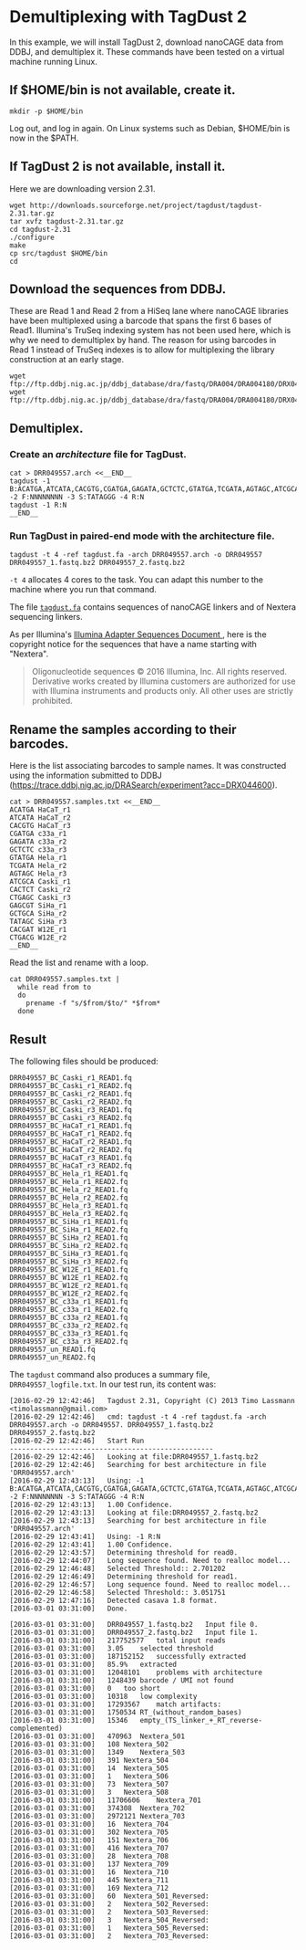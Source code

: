 Demultiplexing with TagDust 2
=============================

In this example, we will install TagDust 2, download nanoCAGE data from DDBJ,
and demultiplex it.  These commands have been tested on a virtual machine
running Linux.

## If $HOME/bin is not available, create it.

```
mkdir -p $HOME/bin
```

Log out, and log in again.  On Linux systems such as Debian, $HOME/bin is now in the $PATH.

## If TagDust 2 is not available, install it.

Here we are downloading version 2.31.

```
wget http://downloads.sourceforge.net/project/tagdust/tagdust-2.31.tar.gz
tar xvfz tagdust-2.31.tar.gz 
cd tagdust-2.31
./configure
make
cp src/tagdust $HOME/bin
cd
```

## Download the sequences from DDBJ.

These are Read 1 and Read 2 from a HiSeq lane where nanoCAGE libraries have
been multiplexed using a barcode that spans the first 6 bases of Read1.
Illumina's TruSeq indexing system has not been used here, which is why we need
to demultiplex by hand.  The reason for using barcodes in Read 1 instead of
TruSeq indexes is to allow for multiplexing the library construction at an
early stage.

```
wget ftp://ftp.ddbj.nig.ac.jp/ddbj_database/dra/fastq/DRA004/DRA004180/DRX044600/DRR049557_1.fastq.bz2
wget ftp://ftp.ddbj.nig.ac.jp/ddbj_database/dra/fastq/DRA004/DRA004180/DRX044600/DRR049557_2.fastq.bz2
```

## Demultiplex.

### Create an _architecture_ file for TagDust.

```
cat > DRR049557.arch <<__END__
tagdust -1 B:ACATGA,ATCATA,CACGTG,CGATGA,GAGATA,GCTCTC,GTATGA,TCGATA,AGTAGC,ATCGCA,CACTCT,CTGAGC,GAGCGT,GCTGCA,TATAGC,CACGAT,CTGACG -2 F:NNNNNNNN -3 S:TATAGGG -4 R:N
tagdust -1 R:N
__END__
```

### Run TagDust in paired-end mode with the architecture file.

```
tagdust -t 4 -ref tagdust.fa -arch DRR049557.arch -o DRR049557 DRR049557_1.fastq.bz2 DRR049557_2.fastq.bz2
```

`-t 4` allocates 4 cores to the task.  You can adapt this number to the machine where you run that command.

The file [`tagdust.fa`](./tagdust.fa) contains sequences of nanoCAGE linkers and of Nextera sequencing
linkers.

As per Illumina's [ Illumina Adapter Sequences Document
](http://support.illumina.com/downloads/illumina-customer-sequence-letter.html),
here is the copyright notice for the sequences that have a name starting with
"Nextera".

> Oligonucleotide sequences © 2016 Illumina, Inc. All rights reserved.
> Derivative works created by Illumina customers are authorized for use with
> Illumina instruments and products only. All other uses are strictly
> prohibited.

## Rename the samples according to their barcodes.

Here is the list associating barcodes to sample names.  It was constructed
using the information submitted to DDBJ
(<https://trace.ddbj.nig.ac.jp/DRASearch/experiment?acc=DRX044600>).

```
cat > DRR049557.samples.txt <<__END__
ACATGA HaCaT_r1
ATCATA HaCaT_r2
CACGTG HaCaT_r3
CGATGA c33a_r1
GAGATA c33a_r2
GCTCTC c33a_r3
GTATGA Hela_r1
TCGATA Hela_r2
AGTAGC Hela_r3
ATCGCA Caski_r1
CACTCT Caski_r2
CTGAGC Caski_r3
GAGCGT SiHa_r1
GCTGCA SiHa_r2
TATAGC SiHa_r3
CACGAT W12E_r1
CTGACG W12E_r2
__END__
```

Read the list and rename with a loop.

```
cat DRR049557.samples.txt |
  while read from to
  do
    prename -f "s/$from/$to/" *$from*
  done
```

## Result

The following files should be produced:

```
DRR049557_BC_Caski_r1_READ1.fq
DRR049557_BC_Caski_r1_READ2.fq
DRR049557_BC_Caski_r2_READ1.fq
DRR049557_BC_Caski_r2_READ2.fq
DRR049557_BC_Caski_r3_READ1.fq
DRR049557_BC_Caski_r3_READ2.fq
DRR049557_BC_HaCaT_r1_READ1.fq
DRR049557_BC_HaCaT_r1_READ2.fq
DRR049557_BC_HaCaT_r2_READ1.fq
DRR049557_BC_HaCaT_r2_READ2.fq
DRR049557_BC_HaCaT_r3_READ1.fq
DRR049557_BC_HaCaT_r3_READ2.fq
DRR049557_BC_Hela_r1_READ1.fq
DRR049557_BC_Hela_r1_READ2.fq
DRR049557_BC_Hela_r2_READ1.fq
DRR049557_BC_Hela_r2_READ2.fq
DRR049557_BC_Hela_r3_READ1.fq
DRR049557_BC_Hela_r3_READ2.fq
DRR049557_BC_SiHa_r1_READ1.fq
DRR049557_BC_SiHa_r1_READ2.fq
DRR049557_BC_SiHa_r2_READ1.fq
DRR049557_BC_SiHa_r2_READ2.fq
DRR049557_BC_SiHa_r3_READ1.fq
DRR049557_BC_SiHa_r3_READ2.fq
DRR049557_BC_W12E_r1_READ1.fq
DRR049557_BC_W12E_r1_READ2.fq
DRR049557_BC_W12E_r2_READ1.fq
DRR049557_BC_W12E_r2_READ2.fq
DRR049557_BC_c33a_r1_READ1.fq
DRR049557_BC_c33a_r1_READ2.fq
DRR049557_BC_c33a_r2_READ1.fq
DRR049557_BC_c33a_r2_READ2.fq
DRR049557_BC_c33a_r3_READ1.fq
DRR049557_BC_c33a_r3_READ2.fq
DRR049557_un_READ1.fq
DRR049557_un_READ2.fq
```

The `tagdust` command also produces a summary file, `DRR049557_logfile.txt`.
In our test run, its content was:

```
[2016-02-29 12:42:46]	Tagdust 2.31, Copyright (C) 2013 Timo Lassmann <timolassmann@gmail.com>
[2016-02-29 12:42:46]	cmd: tagdust -t 4 -ref tagdust.fa -arch DRR049557.arch -o DRR049557. DRR049557_1.fastq.bz2 DRR049557_2.fastq.bz2 
[2016-02-29 12:42:46]	Start Run
--------------------------------------------------
[2016-02-29 12:42:46]	Looking at file:DRR049557_1.fastq.bz2
[2016-02-29 12:42:46]	Searching for best architecture in file 'DRR049557.arch'
[2016-02-29 12:43:13]	Using: -1 B:ACATGA,ATCATA,CACGTG,CGATGA,GAGATA,GCTCTC,GTATGA,TCGATA,AGTAGC,ATCGCA,CACTCT,CTGAGC,GAGCGT,GCTGCA,TATAGC,CACGAT,CTGACG -2 F:NNNNNNNN -3 S:TATAGGG -4 R:N 
[2016-02-29 12:43:13]	1.00 Confidence.
[2016-02-29 12:43:13]	Looking at file:DRR049557_2.fastq.bz2
[2016-02-29 12:43:13]	Searching for best architecture in file 'DRR049557.arch'
[2016-02-29 12:43:41]	Using: -1 R:N 
[2016-02-29 12:43:41]	1.00 Confidence.
[2016-02-29 12:43:57]	Determining threshold for read0.
[2016-02-29 12:44:07]	Long sequence found. Need to realloc model...
[2016-02-29 12:46:48]	Selected Threshold:: 2.701202
[2016-02-29 12:46:49]	Determining threshold for read1.
[2016-02-29 12:46:57]	Long sequence found. Need to realloc model...
[2016-02-29 12:46:58]	Selected Threshold:: 3.051751
[2016-02-29 12:47:16]	Detected casava 1.8 format.
[2016-03-01 03:31:00]	Done.

[2016-03-01 03:31:00]	DRR049557_1.fastq.bz2	Input file 0.
[2016-03-01 03:31:00]	DRR049557_2.fastq.bz2	Input file 1.
[2016-03-01 03:31:00]	217752577	total input reads
[2016-03-01 03:31:00]	3.05	selected threshold
[2016-03-01 03:31:00]	187152152	successfully extracted
[2016-03-01 03:31:00]	85.9%	extracted
[2016-03-01 03:31:00]	12048101	problems with architecture
[2016-03-01 03:31:00]	1248439	barcode / UMI not found
[2016-03-01 03:31:00]	0	too short
[2016-03-01 03:31:00]	10318	low complexity
[2016-03-01 03:31:00]	17293567	match artifacts:
[2016-03-01 03:31:00]	1750534	RT_(without_random_bases)
[2016-03-01 03:31:00]	15346	empty_(TS_linker_+_RT_reverse-complemented)
[2016-03-01 03:31:00]	470963	Nextera_501
[2016-03-01 03:31:00]	108	Nextera_502
[2016-03-01 03:31:00]	1349	Nextera_503
[2016-03-01 03:31:00]	391	Nextera_504
[2016-03-01 03:31:00]	14	Nextera_505
[2016-03-01 03:31:00]	1	Nextera_506
[2016-03-01 03:31:00]	73	Nextera_507
[2016-03-01 03:31:00]	3	Nextera_508
[2016-03-01 03:31:00]	11706606	Nextera_701
[2016-03-01 03:31:00]	374308	Nextera_702
[2016-03-01 03:31:00]	2972121	Nextera_703
[2016-03-01 03:31:00]	16	Nextera_704
[2016-03-01 03:31:00]	302	Nextera_705
[2016-03-01 03:31:00]	151	Nextera_706
[2016-03-01 03:31:00]	416	Nextera_707
[2016-03-01 03:31:00]	28	Nextera_708
[2016-03-01 03:31:00]	137	Nextera_709
[2016-03-01 03:31:00]	16	Nextera_710
[2016-03-01 03:31:00]	445	Nextera_711
[2016-03-01 03:31:00]	169	Nextera_712
[2016-03-01 03:31:00]	60	Nextera_501_Reversed:
[2016-03-01 03:31:00]	2	Nextera_502_Reversed:
[2016-03-01 03:31:00]	2	Nextera_503_Reversed:
[2016-03-01 03:31:00]	3	Nextera_504_Reversed:
[2016-03-01 03:31:00]	1	Nextera_505_Reversed:
[2016-03-01 03:31:00]	2	Nextera_703_Reversed:
```
